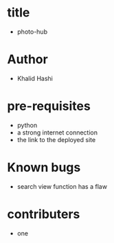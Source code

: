 #  title

* photo-hub


#  Author
*  Khalid Hashi


#  pre-requisites

* python
* a strong internet connection
* the link to the deployed site

# Known bugs

* search view function has a flaw


# contributers
      
* one  

